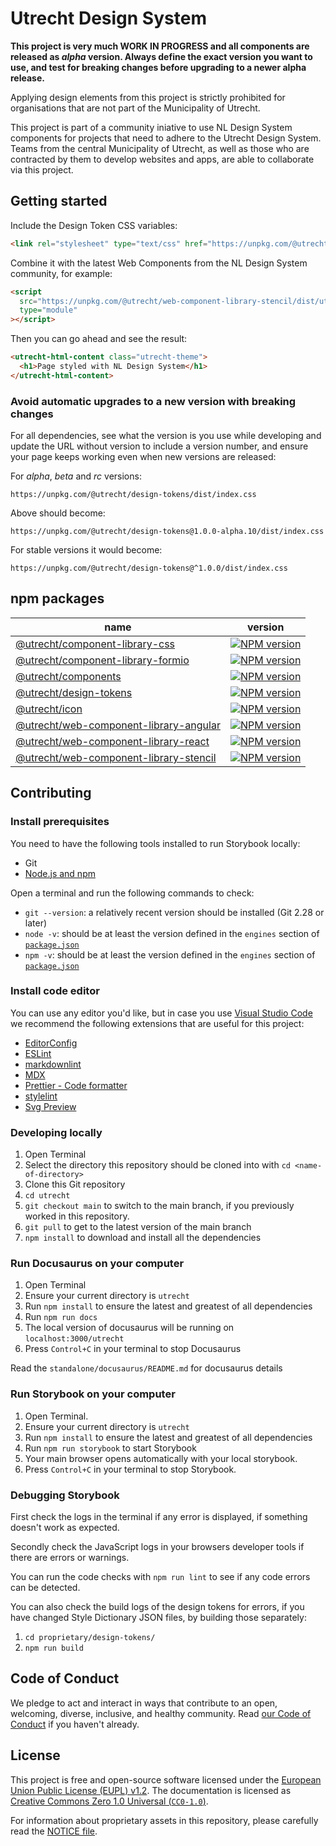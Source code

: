 <!-- @license CC0-1.0 -->

# Utrecht Design System

**This project is very much WORK IN PROGRESS and all components are released as _alpha_ version. Always define the exact version you want to use, and test for breaking changes before upgrading to a newer alpha release.**

Applying design elements from this project is strictly prohibited for organisations that are not part of the Municipality of Utrecht.

This project is part of a community iniative to use NL Design System components for projects that need to adhere to the Utrecht Design System. Teams from the central Municipality of Utrecht, as well as those who are contracted by them to develop websites and apps, are able to collaborate via this project.

## Getting started

Include the Design Token CSS variables:

```html
<link rel="stylesheet" type="text/css" href="https://unpkg.com/@utrecht/design-tokens/dist/index.css" />
```

Combine it with the latest Web Components from the NL Design System community, for example:

```html
<script
  src="https://unpkg.com/@utrecht/web-component-library-stencil/dist/utrecht/utrecht.esm.js"
  type="module"
></script>
```

Then you can go ahead and see the result:

```html
<utrecht-html-content class="utrecht-theme">
  <h1>Page styled with NL Design System</h1>
</utrecht-html-content>
```

### Avoid automatic upgrades to a new version with breaking changes

For all dependencies, see what the version is you use while developing and update the URL without version to include a version number, and ensure your page keeps working even when new versions are released:

For _alpha_, _beta_ and _rc_ versions:

```text
https://unpkg.com/@utrecht/design-tokens/dist/index.css
```

Above should become:

```text
https://unpkg.com/@utrecht/design-tokens@1.0.0-alpha.10/dist/index.css
```

For stable versions it would become:

```text
https://unpkg.com/@utrecht/design-tokens@^1.0.0/dist/index.css
```

## npm packages

| name                                                                                                           | version                                                                                                                                                         |
| -------------------------------------------------------------------------------------------------------------- | --------------------------------------------------------------------------------------------------------------------------------------------------------------- |
| [@utrecht/component-library-css](https://www.npmjs.com/package/@utrecht/component-library-css)                 | [![NPM version](https://img.shields.io/npm/v/@utrecht/component-library-css.svg)](https://www.npmjs.com/package/@utrecht/component-library-css)                 |
| [@utrecht/component-library-formio](https://www.npmjs.com/package/@utrecht/component-library-formio)           | [![NPM version](https://img.shields.io/npm/v/@utrecht/component-library-formio.svg)](https://www.npmjs.com/package/@utrecht/component-library-formio)           |
| [@utrecht/components](https://www.npmjs.com/package/@utrecht/components)                                       | [![NPM version](https://img.shields.io/npm/v/@utrecht/components.svg)](https://www.npmjs.com/package/@utrecht/components)                                       |
| [@utrecht/design-tokens](https://www.npmjs.com/package/@utrecht/design-tokens)                                 | [![NPM version](https://img.shields.io/npm/v/@utrecht/design-tokens.svg)](https://www.npmjs.com/package/@utrecht/design-tokens)                                 |
| [@utrecht/icon](https://www.npmjs.com/package/@utrecht/icon)                                                   | [![NPM version](https://img.shields.io/npm/v/@utrecht/icon.svg)](https://www.npmjs.com/package/@utrecht/icon)                                                   |
| [@utrecht/web-component-library-angular](https://www.npmjs.com/package/@utrecht/web-component-library-angular) | [![NPM version](https://img.shields.io/npm/v/@utrecht/web-component-library-angular.svg)](https://www.npmjs.com/package/@utrecht/web-component-library-angular) |
| [@utrecht/web-component-library-react](https://www.npmjs.com/package/@utrecht/web-component-library-react)     | [![NPM version](https://img.shields.io/npm/v/@utrecht/web-component-library-react.svg)](https://www.npmjs.com/package/@utrecht/web-component-library-react)     |
| [@utrecht/web-component-library-stencil](https://www.npmjs.com/package/@utrecht/web-component-library-stencil) | [![NPM version](https://img.shields.io/npm/v/@utrecht/web-component-library-stencil.svg)](https://www.npmjs.com/package/@utrecht/web-component-library-stencil) |

## Contributing

### Install prerequisites

You need to have the following tools installed to run Storybook locally:

- Git
- [Node.js and npm](https://nodejs.org/en/)

Open a terminal and run the following commands to check:

- `git --version`: a relatively recent version should be installed (Git 2.28 or later)
- `node -v`: should be at least the version defined in the `engines` section of [`package.json`](./package.json)
- `npm -v`: should be at least the version defined in the `engines` section of [`package.json`](./package.json)

### Install code editor

You can use any editor you'd like, but in case you use [Visual Studio Code](https://code.visualstudio.com/) we recommend the following extensions that are useful for this project:

- [EditorConfig](https://marketplace.visualstudio.com/items?itemName=EditorConfig.EditorConfig)
- [ESLint](https://marketplace.visualstudio.com/items?itemName=dbaeumer.vscode-eslint)
- [markdownlint](https://marketplace.visualstudio.com/items?itemName=DavidAnson.vscode-markdownlint)
- [MDX](https://marketplace.visualstudio.com/items?itemName=silvenon.mdx)
- [Prettier - Code formatter](https://marketplace.visualstudio.com/items?itemName=esbenp.prettier-vscode)
- [stylelint](https://marketplace.visualstudio.com/items?itemName=stylelint.vscode-stylelint)
- [Svg Preview](https://marketplace.visualstudio.com/items?itemName=SimonSiefke.svg-preview)

### Developing locally

1. Open Terminal
2. Select the directory this repository should be cloned into with `cd <name-of-directory>`
3. Clone this Git repository
4. `cd utrecht`
5. `git checkout main` to switch to the main branch, if you previously worked in this repository.
6. `git pull` to get to the latest version of the main branch
7. `npm install` to download and install all the dependencies

### Run Docusaurus on your computer

1. Open Terminal
2. Ensure your current directory is `utrecht`
3. Run `npm install` to ensure the latest and greatest of all dependencies
4. Run `npm run docs`
5. The local version of docusaurus will be running on `localhost:3000/utrecht`
6. Press `Control+C` in your terminal to stop Docusaurus

Read the `standalone/docusaurus/README.md` for docusaurus details

### Run Storybook on your computer

1. Open Terminal.
2. Ensure your current directory is `utrecht`
3. Run `npm install` to ensure the latest and greatest of all dependencies
4. Run `npm run storybook` to start Storybook
5. Your main browser opens automatically with your local storybook.
6. Press `Control+C` in your terminal to stop Storybook.

### Debugging Storybook

First check the logs in the terminal if any error is displayed, if something doesn't work as expected.

Secondly check the JavaScript logs in your browsers developer tools if there are errors or warnings.

You can run the code checks with `npm run lint` to see if any code errors can be detected.

You can also check the build logs of the design tokens for errors, if you have changed Style Dictionary JSON files, by building those separately:

1. `cd proprietary/design-tokens/`
2. `npm run build`

## Code of Conduct

We pledge to act and interact in ways that contribute to an open, welcoming, diverse, inclusive, and healthy community. Read [our Code of Conduct](CODE_OF_CONDUCT.md) if you haven't already.

## License

This project is free and open-source software licensed under the [European Union Public License (EUPL) v1.2](LICENSE.md). The documentation is licensed as [Creative Commons Zero 1.0 Universal (`CC0-1.0`)](https://creativecommons.org/publicdomain/zero/1.0/legalcode).

For information about proprietary assets in this repository, please carefully read the [NOTICE file](NOTICE.md).
